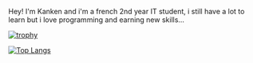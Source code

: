 Hey! I'm Kanken and i'm a french 2nd year IT student, i still have a lot to learn but i love programming and earning new skills... 

[![trophy](https://github-profile-trophy.vercel.app/?username=Kanken6174)](https://github.com/ryo-ma/github-profile-trophy)

[![Top Langs](https://github-readme-stats.vercel.app/api/top-langs/?username=Kanken6174)](https://github.com/anuraghazra/github-readme-stats)
